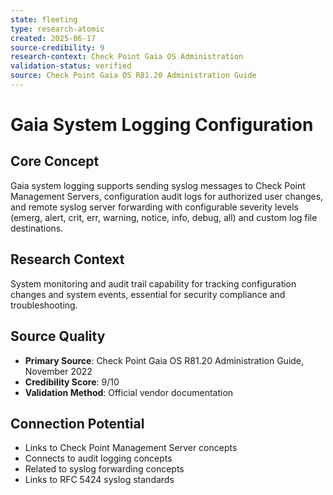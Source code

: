 ```yaml
---
state: fleeting
type: research-atomic
created: 2025-06-17
source-credibility: 9
research-context: Check Point Gaia OS Administration
validation-status: verified
source: Check Point Gaia OS R81.20 Administration Guide
---
```


# Gaia System Logging Configuration

## Core Concept
Gaia system logging supports sending syslog messages to Check Point Management Servers, configuration audit logs for authorized user changes, and remote syslog server forwarding with configurable severity levels (emerg, alert, crit, err, warning, notice, info, debug, all) and custom log file destinations.

## Research Context
System monitoring and audit trail capability for tracking configuration changes and system events, essential for security compliance and troubleshooting.

## Source Quality
- **Primary Source**: Check Point Gaia OS R81.20 Administration Guide, November 2022
- **Credibility Score**: 9/10
- **Validation Method**: Official vendor documentation

## Connection Potential
- Links to Check Point Management Server concepts
- Connects to audit logging concepts
- Related to syslog forwarding concepts
- Links to RFC 5424 syslog standards